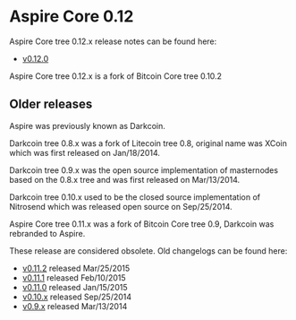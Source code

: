 Aspire Core 0.12
==================

Aspire Core tree 0.12.x release notes can be found here:
- [v0.12.0](release-notes/aspire/release-notes-0.12.0.md)

Aspire Core tree 0.12.x is a fork of Bitcoin Core tree 0.10.2



Older releases
--------------

Aspire was previously known as Darkcoin.

Darkcoin tree 0.8.x was a fork of Litecoin tree 0.8, original name was XCoin
which was first released on Jan/18/2014.

Darkcoin tree 0.9.x was the open source implementation of masternodes based on
the 0.8.x tree and was first released on Mar/13/2014.

Darkcoin tree 0.10.x used to be the closed source implementation of Nitrosend
which was released open source on Sep/25/2014.

Aspire Core tree 0.11.x was a fork of Bitcoin Core tree 0.9, Darkcoin was rebranded
to Aspire.

These release are considered obsolete. Old changelogs can be found here:

- [v0.11.2](release-notes/aspire/release-notes-0.11.2.md) released Mar/25/2015
- [v0.11.1](release-notes/aspire/release-notes-0.11.1.md) released Feb/10/2015
- [v0.11.0](release-notes/aspire/release-notes-0.11.0.md) released Jan/15/2015
- [v0.10.x](release-notes/aspire/release-notes-0.10.0.md) released Sep/25/2014
- [v0.9.x](release-notes/aspire/release-notes-0.9.0.md) released Mar/13/2014
